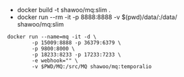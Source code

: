 - docker build -t shawoo/mq:slim .
- docker run --rm -it -p 8888:8888 -v $(pwd)/data/:/data/ shawoo/mq:slim
```code
docker run --name=mq -it -d \            
        -p 15009:8888 -p 36379:6379 \
        -p 9800:8000 \
        -p 18233:8233 -p 17233:7233 \
        -e webhook="" \
        -v $PWD/MQ:/src/MQ shawoo/mq:temporalio
```
